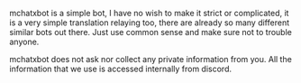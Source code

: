mchatxbot is a simple bot, I have no wish to make it strict or complicated, it is a very simple translation relaying too, there are already so many different similar bots out there. Just use common sense and make sure not to trouble anyone.

mchatxbot does not ask nor collect any private information from you. All the information that we use is accessed internally from discord.